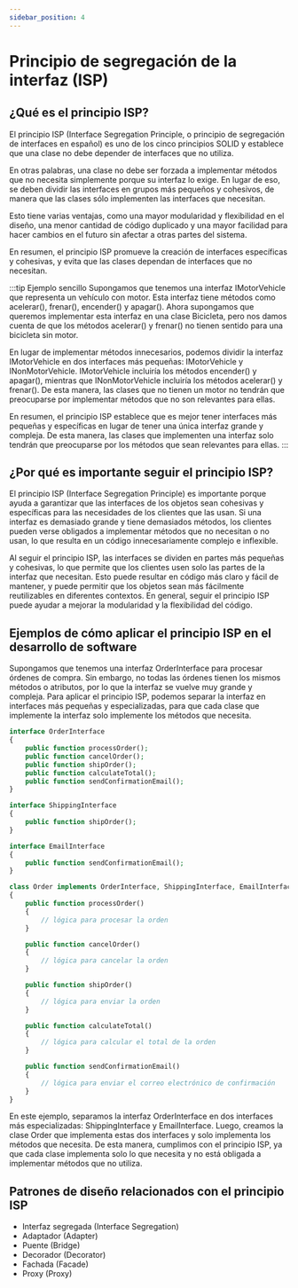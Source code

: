 ```yaml
---
sidebar_position: 4
---
```


# Principio de segregación de la interfaz (ISP)

## ¿Qué es el principio ISP?

El principio ISP (Interface Segregation Principle, o principio de segregación de interfaces en español) es uno de los cinco principios SOLID y establece que una clase no debe depender de interfaces que no utiliza.

En otras palabras, una clase no debe ser forzada a implementar métodos que no necesita simplemente porque su interfaz lo exige. En lugar de eso, se deben dividir las interfaces en grupos más pequeños y cohesivos, de manera que las clases sólo implementen las interfaces que necesitan.

Esto tiene varias ventajas, como una mayor modularidad y flexibilidad en el diseño, una menor cantidad de código duplicado y una mayor facilidad para hacer cambios en el futuro sin afectar a otras partes del sistema.

En resumen, el principio ISP promueve la creación de interfaces específicas y cohesivas, y evita que las clases dependan de interfaces que no necesitan.

:::tip Ejemplo sencillo
Supongamos que tenemos una interfaz IMotorVehicle que representa un vehículo con motor. Esta interfaz tiene métodos como acelerar(), frenar(), encender() y apagar(). Ahora supongamos que queremos implementar esta interfaz en una clase Bicicleta, pero nos damos cuenta de que los métodos acelerar() y frenar() no tienen sentido para una bicicleta sin motor.

En lugar de implementar métodos innecesarios, podemos dividir la interfaz IMotorVehicle en dos interfaces más pequeñas: IMotorVehicle y INonMotorVehicle. IMotorVehicle incluiría los métodos encender() y apagar(), mientras que INonMotorVehicle incluiría los métodos acelerar() y frenar(). De esta manera, las clases que no tienen un motor no tendrán que preocuparse por implementar métodos que no son relevantes para ellas.

En resumen, el principio ISP establece que es mejor tener interfaces más pequeñas y específicas en lugar de tener una única interfaz grande y compleja. De esta manera, las clases que implementen una interfaz solo tendrán que preocuparse por los métodos que sean relevantes para ellas.
:::

## ¿Por qué es importante seguir el principio ISP?

El principio ISP (Interface Segregation Principle) es importante porque ayuda a garantizar que las interfaces de los objetos sean cohesivas y específicas para las necesidades de los clientes que las usan. Si una interfaz es demasiado grande y tiene demasiados métodos, los clientes pueden verse obligados a implementar métodos que no necesitan o no usan, lo que resulta en un código innecesariamente complejo e inflexible.

Al seguir el principio ISP, las interfaces se dividen en partes más pequeñas y cohesivas, lo que permite que los clientes usen solo las partes de la interfaz que necesitan. Esto puede resultar en código más claro y fácil de mantener, y puede permitir que los objetos sean más fácilmente reutilizables en diferentes contextos. En general, seguir el principio ISP puede ayudar a mejorar la modularidad y la flexibilidad del código.

## Ejemplos de cómo aplicar el principio ISP en el desarrollo de software

Supongamos que tenemos una interfaz OrderInterface para procesar órdenes de compra. Sin embargo, no todas las órdenes tienen los mismos métodos o atributos, por lo que la interfaz se vuelve muy grande y compleja. Para aplicar el principio ISP, podemos separar la interfaz en interfaces más pequeñas y especializadas, para que cada clase que implemente la interfaz solo implemente los métodos que necesita.

```php
interface OrderInterface
{
    public function processOrder();
    public function cancelOrder();
    public function shipOrder();
    public function calculateTotal();
    public function sendConfirmationEmail();
}

interface ShippingInterface
{
    public function shipOrder();
}

interface EmailInterface
{
    public function sendConfirmationEmail();
}

class Order implements OrderInterface, ShippingInterface, EmailInterface
{
    public function processOrder()
    {
        // lógica para procesar la orden
    }

    public function cancelOrder()
    {
        // lógica para cancelar la orden
    }

    public function shipOrder()
    {
        // lógica para enviar la orden
    }

    public function calculateTotal()
    {
        // lógica para calcular el total de la orden
    }

    public function sendConfirmationEmail()
    {
        // lógica para enviar el correo electrónico de confirmación
    }
}
```

En este ejemplo, separamos la interfaz OrderInterface en dos interfaces más especializadas: ShippingInterface y EmailInterface. Luego, creamos la clase Order que implementa estas dos interfaces y solo implementa los métodos que necesita. De esta manera, cumplimos con el principio ISP, ya que cada clase implementa solo lo que necesita y no está obligada a implementar métodos que no utiliza.

## Patrones de diseño relacionados con el principio ISP

- Interfaz segregada (Interface Segregation)
- Adaptador (Adapter)
- Puente (Bridge)
- Decorador (Decorator)
- Fachada (Facade)
- Proxy (Proxy)




